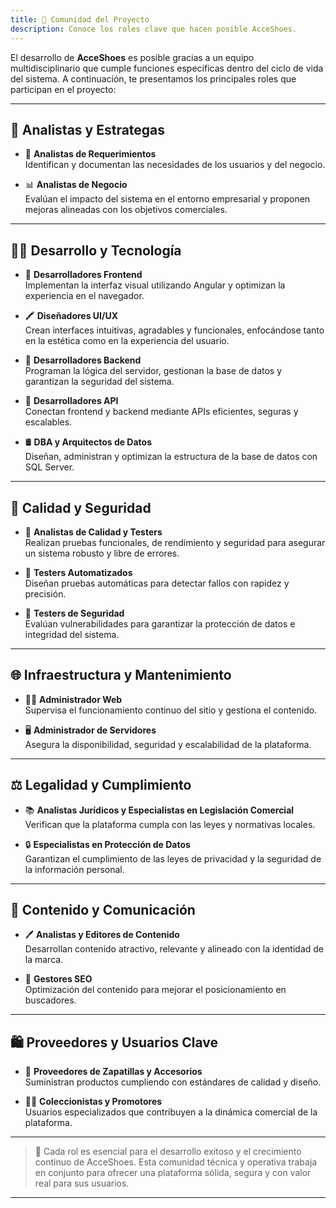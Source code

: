 ```yaml
---
title: 👥 Comunidad del Proyecto
description: Conoce los roles clave que hacen posible AcceShoes.
---
```


El desarrollo de **AcceShoes** es posible gracias a un equipo multidisciplinario que cumple funciones específicas dentro del ciclo de vida del sistema. A continuación, te presentamos los principales roles que participan en el proyecto:

---

## 🧠 Analistas y Estrategas

- 📝 **Analistas de Requerimientos**  
  Identifican y documentan las necesidades de los usuarios y del negocio.

- 📊 **Analistas de Negocio**  
  Evalúan el impacto del sistema en el entorno empresarial y proponen mejoras alineadas con los objetivos comerciales.

---

## 🧑‍💻 Desarrollo y Tecnología

- 🎨 **Desarrolladores Frontend**  
  Implementan la interfaz visual utilizando Angular y optimizan la experiencia en el navegador.

- 🖍️ **Diseñadores UI/UX**  
  Crean interfaces intuitivas, agradables y funcionales, enfocándose tanto en la estética como en la experiencia del usuario.

- 🧱 **Desarrolladores Backend**  
  Programan la lógica del servidor, gestionan la base de datos y garantizan la seguridad del sistema.

- 🔗 **Desarrolladores API**  
  Conectan frontend y backend mediante APIs eficientes, seguras y escalables.

- 🛢️ **DBA y Arquitectos de Datos**  
  Diseñan, administran y optimizan la estructura de la base de datos con SQL Server.

---

## 🧪 Calidad y Seguridad

- 🧬 **Analistas de Calidad y Testers**  
  Realizan pruebas funcionales, de rendimiento y seguridad para asegurar un sistema robusto y libre de errores.

- 🧷 **Testers Automatizados**  
  Diseñan pruebas automáticas para detectar fallos con rapidez y precisión.

- 🔐 **Testers de Seguridad**  
  Evalúan vulnerabilidades para garantizar la protección de datos e integridad del sistema.

---

## 🌐 Infraestructura y Mantenimiento

- 🧑‍💼 **Administrador Web**  
  Supervisa el funcionamiento continuo del sitio y gestiona el contenido.

- 🖥️ **Administrador de Servidores**  
  Asegura la disponibilidad, seguridad y escalabilidad de la plataforma.

---

## ⚖️ Legalidad y Cumplimiento

- 📚 **Analistas Jurídicos y Especialistas en Legislación Comercial**  
  Verifican que la plataforma cumpla con las leyes y normativas locales.

- 🔒 **Especialistas en Protección de Datos**  
  Garantizan el cumplimiento de las leyes de privacidad y la seguridad de la información personal.

---

## 📢 Contenido y Comunicación

- 🖊️ **Analistas y Editores de Contenido**  
  Desarrollan contenido atractivo, relevante y alineado con la identidad de la marca.

- 🚀 **Gestores SEO**  
  Optimización del contenido para mejorar el posicionamiento en buscadores.

---

## 🛍️ Proveedores y Usuarios Clave

- 👟 **Proveedores de Zapatillas y Accesorios**  
  Suministran productos cumpliendo con estándares de calidad y diseño.

- 🧑‍🎤 **Coleccionistas y Promotores**  
  Usuarios especializados que contribuyen a la dinámica comercial de la plataforma.

---

> 🙌 Cada rol es esencial para el desarrollo exitoso y el crecimiento continuo de AcceShoes. Esta comunidad técnica y operativa trabaja en conjunto para ofrecer una plataforma sólida, segura y con valor real para sus usuarios.

---
